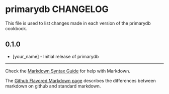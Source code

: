 primarydb CHANGELOG
===================

This file is used to list changes made in each version of the primarydb cookbook.

0.1.0
-----
- [your_name] - Initial release of primarydb

- - -
Check the [Markdown Syntax Guide](http://daringfireball.net/projects/markdown/syntax) for help with Markdown.

The [Github Flavored Markdown page](http://github.github.com/github-flavored-markdown/) describes the differences between markdown on github and standard markdown.
